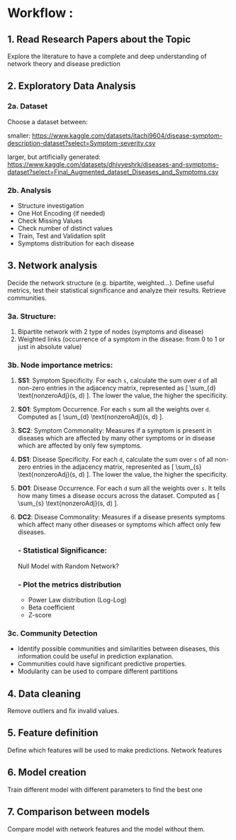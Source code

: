 # Workflow :

## 1. Read Research Papers about the Topic
   Explore the literature to have a complete and deep understanding of network theory and disease prediction
   
## 2. Exploratory Data Analysis
### 2a. Dataset
Choose a dataset between:

smaller:    https://www.kaggle.com/datasets/itachi9604/disease-symptom-description-dataset?select=Symptom-severity.csv

larger, but artificially generated:    https://www.kaggle.com/datasets/dhivyeshrk/diseases-and-symptoms-dataset?select=Final_Augmented_dataset_Diseases_and_Symptoms.csv

### 2b. Analysis
- Structure investigation
- One Hot Encoding (if needed)
- Check Missing Values
- Check number of distinct values
- Train, Test and Validation split
- Symptoms distribution for each disease

## 3. Network analysis
Decide the network structure (e.g. bipartite, weighted...). Define useful metrics, test their statistical significance and analyze their results.
Retrieve communities.

### 3a. Structure:

1. Bipartite network with 2 type of nodes (symptoms and disease)
2. Weighted links (occurrence of a symptom in the disease: from 0 to 1 or just in absolute value)

### 3b. Node importance metrics:

1. **SS1**: Symptom Specificity. For each `s`, calculate the sum over `d` of all non-zero entries in the adjacency matrix, represented as
   \[ \sum_{d} \text{nonzeroAdj}(s, d) \]. The lower the value, the higher the specificity.

2. **SO1**: Symptom Occurrence. For each `s` sum all the weights over `d`. Computed as \[ \sum_{d} \text{nonzeroAdj}(s, d) \].

3. **SC2**: Symptom Commonality: Measures if a symptom is present in diseases which are affected by many other symptoms or in disease which are affected by only few symptoms.


4. **DS1**: Disease Specificity. For each `d`, calculate the sum over `s` of all non-zero entries in the adjacency matrix, represented as
   \[ \sum_{s} \text{nonzeroAdj}(s, d) \]. The lower the value, the higher the specificity.

5. **DO1**: Disease Occurrence. For each `d` sum all the weights over `s`. It tells how many times a disease occurs across the dataset. Computed as \[ \sum_{s} \text{nonzeroAdj}(s, d) \].

6. **DC2**: Disease Commonality: Measures if a disease presents symptoms which affect many other diseases or symptoms which affect only few diseases.

   ### - Statistical Significance:

   Null Model with Random Network?

   ### - Plot the metrics distribution

   - Power Law distribution (Log-Log)
   - Beta coefficient
   - Z-score

### 3c. Community Detection

- Identify possible communities and similarities between diseases, this information could be useful in prediction explanation. 
- Communities could have significant predictive properties.
- Modularity can be used to compare different partitions

## 4. Data cleaning

Remove outliers and fix invalid values.


## 5. Feature definition

Define which features will be used to make predictions.
Network features

## 6. Model creation

Train different model with different parameters to find the best one

## 7. Comparison between models

Compare model with network features and the model without them.
